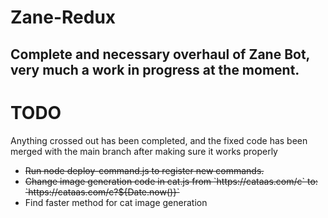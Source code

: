 # Zane-Redux

<h2>Complete and necessary overhaul of Zane Bot, very much a work in progress at the moment.</h2>

# TODO
Anything crossed out has been completed, and the fixed code has been merged with the main branch after making sure it works properly

<ul>
  <li><s>Run node deploy-command.js to register new commands.</s></li>
  <li><s>Change image generation code in cat.js from `https://cataas.com/c` to: `https://cataas.com/c?${Date.now()}`</s></li>
  <li>Find faster method for cat image generation</li>
</ul>
